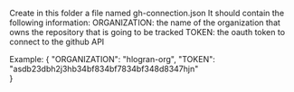 Create in this folder a file named gh-connection.json
It should contain the following information:
ORGANIZATION: the name of the organization that owns the repository that is going to be tracked
TOKEN: the oauth token to connect to the github API

Example:
{
"ORGANIZATION": "hlogran-org",
"TOKEN": "asdb23dbh2j3hb34bf834bf7834bf348d8347hjn"  
}
